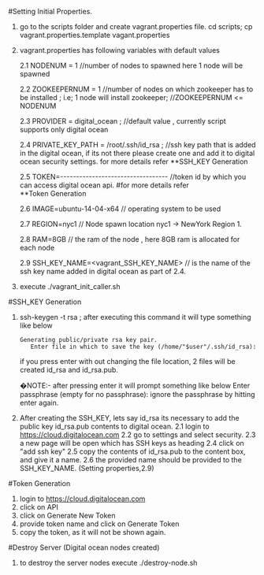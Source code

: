 #Setting Initial Properties.

1. go to the scripts folder and create vagrant.properties file.  cd scripts; cp vagrant.properties.template vagant.properties

2. vagrant.properties has following variables with default values

   2.1 NODENUM = 1 //number of nodes to spawned  here 1 node will be spawned
   
   2.2 ZOOKEEPERNUM = 1 //number of nodes on which zookeeper has to be installed ; i.e; 1 node will install zookeeper;
                        //ZOOKEEPERNUM <= NODENUM
   
   2.3 PROVIDER = digital_ocean ; //default value , currently script supports only digital ocean
   
   2.4 PRIVATE_KEY_PATH = /root/.ssh/id_rsa ; //ssh key path that is added in the digital ocean, if its not there please create one and add it to digital ocean security settings. for more details refer **SSH_KEY Generation

   2.5 TOKEN=---------------------------------- //token id by which you can access digital ocean api. #for more details refer    
      **Token Generation
   
   2.6 IMAGE=ubuntu-14-04-x64  // operating system to be used
   
   2.7 REGION=nyc1 // Node spawn location nyc1 -> NewYork Region 1.
   
   2.8 RAM=8GB // the ram of the node , here 8GB ram is allocated for each node
   
   2.9 SSH_KEY_NAME=<vagrant_SSH_KEY_NAME> // is the name of the ssh key name added in digital ocean as part of 2.4.

3. execute ./vagrant_init_caller.sh

#SSH_KEY Generation

1. ssh-keygen -t rsa ; after executing this command it will type something like below

       Generating public/private rsa key pair.
          Enter file in which to save the key (/home/"$user"/.ssh/id_rsa): 

   if you press enter with out changing the file location, 2 files will be created id_rsa and id_rsa.pub.
  
   �NOTE:- after pressing enter it will prompt something like below
   Enter passphrase (empty for no passphrase):
   ignore the passphrase by hitting enter again.



2. After creating the SSH_KEY, lets say id_rsa its necessary to add the public key id_rsa.pub contents to digital ocean.
   2.1 login to  https://cloud.digitalocean.com
   2.2 go to settings and select security. 
   2.3 a new page will be open which has SSH keys as heading
   2.4 click on "add ssh key"
   2.5 copy the contents of id_rsa.pub to the content box, and give it a name.
   2.6 the provided name should be provided to the SSH_KEY_NAME. (Setting properties,2.9)

#Token Generation
   1. login to  https://cloud.digitalocean.com
   2. click on API
   3. click on Generate New Token 
   4. provide token name and click on Generate Token
   5. copy the token, as it will not be shown again. 
  
#Destroy Server (Digital ocean nodes created)
  1. to destroy the server nodes execute ./destroy-node.sh
